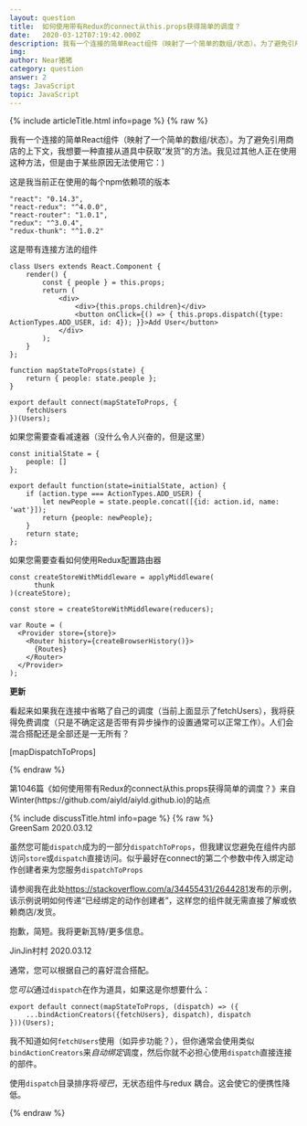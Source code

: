 ```yaml
---
layout: question
title:  如何使用带有Redux的connect从this.props获得简单的调度？
date:   2020-03-12T07:19:42.000Z
description: 我有一个连接的简单React组件（映射了一个简单的数组/状态）。为了避免引用商店的上下文，我想要一种直接从道具中获取“发货”的方法。我见过其他人正在使用这...
img: 
author: Near猪猪
category: question
answer: 2
tags: JavaScript
topic: JavaScript
---
```

<div class="article-root">
  <div class="article">
    {% include articleTitle.html info=page %}
    {% raw %}
    <div class="article-content"><p><font style="vertical-align: inherit;"><font style="vertical-align: inherit;">我有一个连接的简单React组件（映射了一个简单的数组/状态）。</font><font style="vertical-align: inherit;">为了避免引用商店的上下文，我想要一种直接从道具中获取“发货”的方法。</font><font style="vertical-align: inherit;">我见过其他人正在使用这种方法，但是由于某些原因无法使用它：)</font></font></p>

<p><font style="vertical-align: inherit;"><font style="vertical-align: inherit;">这是我当前正在使用的每个npm依赖项的版本</font></font></p>

<pre><code>"react": "0.14.3",<font></font>
"react-redux": "^4.0.0",<font></font>
"react-router": "1.0.1",<font></font>
"redux": "^3.0.4",<font></font>
"redux-thunk": "^1.0.2"<font></font>
</code></pre>

<p><font style="vertical-align: inherit;"><font style="vertical-align: inherit;">这是带有连接方法的组件</font></font></p>

<pre><code>class Users extends React.Component {<font></font>
    render() {<font></font>
        const { people } = this.props;<font></font>
        return (<font></font>
            &lt;div&gt;<font></font>
                &lt;div&gt;{this.props.children}&lt;/div&gt;<font></font>
                &lt;button onClick={() =&gt; { this.props.dispatch({type: ActionTypes.ADD_USER, id: 4}); }}&gt;Add User&lt;/button&gt;<font></font>
            &lt;/div&gt;<font></font>
        );<font></font>
    }<font></font>
};<font></font>
<font></font>
function mapStateToProps(state) {<font></font>
    return { people: state.people };<font></font>
}<font></font>
<font></font>
export default connect(mapStateToProps, {<font></font>
    fetchUsers<font></font>
})(Users);<font></font>
</code></pre>

<p><font style="vertical-align: inherit;"><font style="vertical-align: inherit;">如果您需要查看减速器（没什么令人兴奋的，但是这里）</font></font></p>

<pre><code>const initialState = {<font></font>
    people: []<font></font>
};<font></font>
<font></font>
export default function(state=initialState, action) {<font></font>
    if (action.type === ActionTypes.ADD_USER) {<font></font>
        let newPeople = state.people.concat([{id: action.id, name: 'wat'}]);<font></font>
        return {people: newPeople};<font></font>
    }<font></font>
    return state;<font></font>
};<font></font>
</code></pre>

<p><font style="vertical-align: inherit;"><font style="vertical-align: inherit;">如果您需要查看如何使用Redux配置路由器</font></font></p>

<pre><code>const createStoreWithMiddleware = applyMiddleware(<font></font>
      thunk<font></font>
)(createStore);<font></font>
<font></font>
const store = createStoreWithMiddleware(reducers);<font></font>
<font></font>
var Route = (<font></font>
  &lt;Provider store={store}&gt;<font></font>
    &lt;Router history={createBrowserHistory()}&gt;<font></font>
      {Routes}<font></font>
    &lt;/Router&gt;<font></font>
  &lt;/Provider&gt;<font></font>
);<font></font>
</code></pre>

<p><strong><font style="vertical-align: inherit;"><font style="vertical-align: inherit;">更新</font></font></strong></p>

<p><font style="vertical-align: inherit;"><font style="vertical-align: inherit;">看起来如果我在连接中省略了自己的调度（当前上面显示了fetchUsers），我将获得免费调度（只是不确定这是否带有异步操作的设置通常可以正常工作）。</font><font style="vertical-align: inherit;">人们会混合搭配还是全部还是一无所有？</font></font></p>

<p><font style="vertical-align: inherit;"><font style="vertical-align: inherit;">[mapDispatchToProps]</font></font></p></div>
    {% endraw %}
  </div>
  <p class="winter_mark">第1046篇《如何使用带有Redux的connect从this.props获得简单的调度？》来自Winter(https://github.com/aiyld/aiyld.github.io)的站点</p>
  <div class="discuss-wrapper">
    {% include discussTitle.html info=page %}
    {% raw %}
    <div class="discuss-item">
        <div class="discuss-parent">
          <div class="discuss-meta">
            <span class="discuss-user">GreenSam</span>
            <span class="discuss-time">2020.03.12</span>
          </div>
          <div class="discuss-comment"><p><font style="vertical-align: inherit;"><font style="vertical-align: inherit;">虽然您可能</font></font><code>dispatch</code><font style="vertical-align: inherit;"><font style="vertical-align: inherit;">成为的一部分</font></font><code>dispatchToProps</code><font style="vertical-align: inherit;"><font style="vertical-align: inherit;">，但我建议您避免</font><font style="vertical-align: inherit;">在组件内部</font><font style="vertical-align: inherit;">访问</font></font><code>store</code><font style="vertical-align: inherit;"><font style="vertical-align: inherit;">或</font></font><code>dispatch</code><font style="vertical-align: inherit;"><font style="vertical-align: inherit;">直接</font><font style="vertical-align: inherit;">访问</font><font style="vertical-align: inherit;">。</font><font style="vertical-align: inherit;">似乎最好在connect的第二个参数中传入绑定动作创建者来为您服务</font></font><code>dispatchToProps</code> </p>

<p><font style="vertical-align: inherit;"><font style="vertical-align: inherit;">请参阅我在此处</font></font><a href="https://stackoverflow.com/a/34455431/2644281"><font style="vertical-align: inherit;"><font style="vertical-align: inherit;">https://stackoverflow.com/a/34455431/2644281</font></font></a><font style="vertical-align: inherit;"><font style="vertical-align: inherit;">发布的示例，该示例</font><font style="vertical-align: inherit;">说明如何传递“已经绑定的动作创建者”，这样您的组件就无需直接了解或依赖商店/发货。</font></font></p>

<p><font style="vertical-align: inherit;"><font style="vertical-align: inherit;">抱歉，简短。</font><font style="vertical-align: inherit;">我将更新瓦特/更多信息。</font></font></p></div>
        </div></div><div class="discuss-item">
        <div class="discuss-parent">
          <div class="discuss-meta">
            <span class="discuss-user">JinJin村村</span>
            <span class="discuss-time">2020.03.12</span>
          </div>
          <div class="discuss-comment"><p><font style="vertical-align: inherit;"><font style="vertical-align: inherit;">通常，您可以根据自己的喜好混合搭配。</font></font></p>

<p><font style="vertical-align: inherit;"><font style="vertical-align: inherit;">您</font></font><em><font style="vertical-align: inherit;"><font style="vertical-align: inherit;">可以</font></font></em><font style="vertical-align: inherit;"><font style="vertical-align: inherit;">通过</font></font><code>dispatch</code><font style="vertical-align: inherit;"><font style="vertical-align: inherit;">在作为道具，如果这是你想要什么：</font></font></p>

<pre><code>export default connect(mapStateToProps, (dispatch) =&gt; ({<font></font>
    ...bindActionCreators({fetchUsers}, dispatch), dispatch<font></font>
}))(Users);<font></font>
</code></pre>

<p><font style="vertical-align: inherit;"><font style="vertical-align: inherit;">我不知道如何</font></font><code>fetchUsers</code><font style="vertical-align: inherit;"><font style="vertical-align: inherit;">使用（如异步功能？），但你通常会使用类似</font></font><code>bindActionCreators</code><font style="vertical-align: inherit;"><font style="vertical-align: inherit;">来</font></font><em><font style="vertical-align: inherit;"><font style="vertical-align: inherit;">自动绑定</font></font></em><font style="vertical-align: inherit;"><font style="vertical-align: inherit;">调度，然后你就不必担心使用</font></font><code>dispatch</code><font style="vertical-align: inherit;"><font style="vertical-align: inherit;">直接连接的部件。</font></font></p>

<p><font style="vertical-align: inherit;"><font style="vertical-align: inherit;">使用</font></font><code>dispatch</code><font style="vertical-align: inherit;"><font style="vertical-align: inherit;">目录排序将</font></font><em><font style="vertical-align: inherit;"><font style="vertical-align: inherit;">哑巴</font></font></em><font style="vertical-align: inherit;"><font style="vertical-align: inherit;">，无状态组件与redux </font><font style="vertical-align: inherit;">耦合</font><font style="vertical-align: inherit;">。</font><font style="vertical-align: inherit;">这会使它的便携性降低。</font></font></p></div>
        </div></div>
    {% endraw %}
  </div>
<div>
